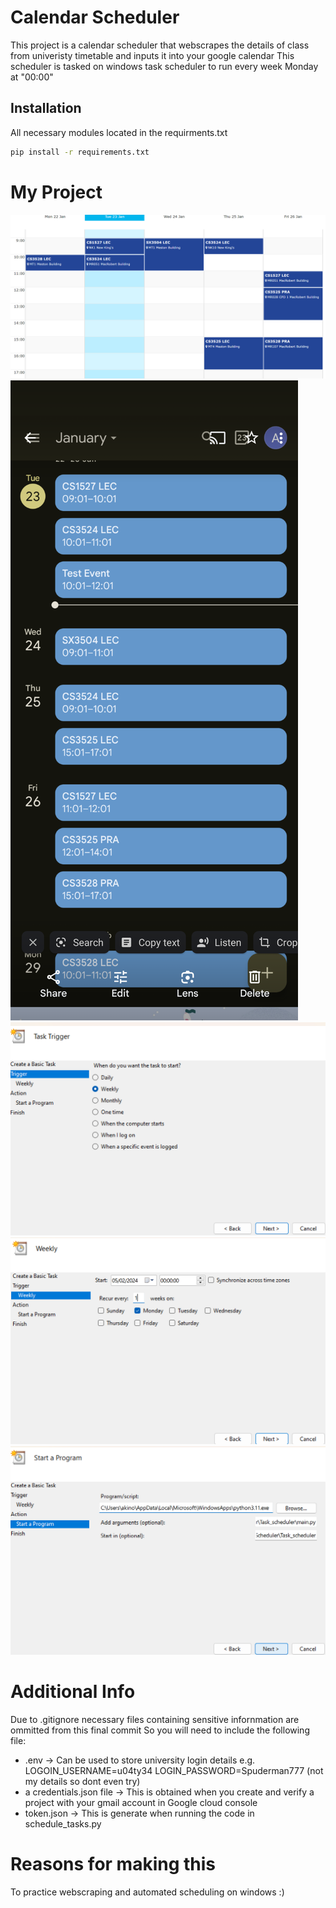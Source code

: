 # Calendar Scheduler
This project is a calendar scheduler that webscrapes the details of class from univeristy timetable and inputs it into your google calendar
This scheduler is tasked on windows task scheduler to run every week Monday at "00:00"

## Installation 
All necessary modules located in the requirments.txt

```bash
pip install -r requirements.txt
```

# My Project
![Project Logo](Images/Timetable.png)
![Project Logo](Images/Calendar.png)
![Project Logo](Images/Trigger.png)
![Project Logo](Images/Time_interval.png)
![Project Logo](Images/Start_program.png)

# Additional Info
Due to .gitignore necessary files containing sensitive infornmation are ommitted from this final commit
So you will need to include the following file:
* .env -> Can be used to store university login details e.g. LOGOIN_USERNAME=u04ty34 LOGIN_PASSWORD=Spuderman777 (not my details so dont even try)
* a credentials.json file -> This is obtained when you create and verify a project with your gmail account in Google cloud console
* token.json -> This is generate when running the code in schedule_tasks.py

# Reasons for making this 
To practice webscraping and automated scheduling on windows :)
